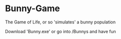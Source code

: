 # Bunny-Game
The Game of Life, or so
'simulates' a bunny population

Download 'Bunny.exe'
or go into /Bunnys and have fun
